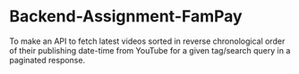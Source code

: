 # Backend-Assignment-FamPay
To make an API to fetch latest videos sorted in reverse chronological order of their publishing date-time from YouTube for a given tag/search query in a paginated response.
